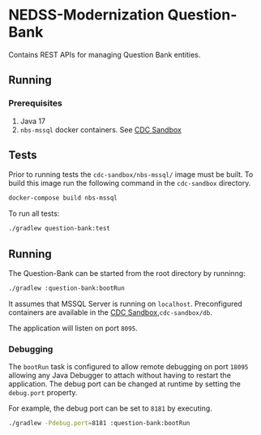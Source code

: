 # NEDSS-Modernization Question-Bank

Contains REST APIs for managing Question Bank entities.

## Running

### Prerequisites

1. Java 17
2. `nbs-mssql` docker containers. See [CDC Sandbox](../../cdc-sandbox/README.md)

## Tests

Prior to running tests the `cdc-sandbox/nbs-mssql/` image must be built. To build this image run the following command in
the `cdc-sandbox` directory.

```sh
docker-compose build nbs-mssql
```

To run all tests:

```bash
./gradlew question-bank:test
```

## Running

The Question-Bank can be started from the root directory by runninng:

```bash
./gradlew :question-bank:bootRun
```

It assumes that MSSQL Server is running on `localhost`. Preconfigured containers are available in
the [CDC Sandbox](../../cdc-sandbox/README.md),`cdc-sandbox/db`.

The application will listen on port `8095`.


### Debugging

The `bootRun` task is configured to allow remote debugging on port `18095` allowing any Java Debugger to attach without
having to restart the application. The debug port can be changed at runtime by setting the `debug.port` property.

For example, the debug port can be set to `8181` by executing.

```bash
./gradlew -Pdebug.port=8181 :question-bank:bootRun
```
